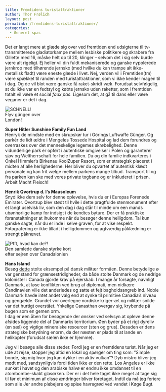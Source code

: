```yaml
---
title: Fremtidens turistattraktioner
author: Thor Frølich
layout: post
permalink: /fremtidens-turistattraktioner/
categories:
  - Generel spas
---
```

Det er langt mere at glæde sig over ved fremtiden end udsigterne til tv-transmitterede gladiatorkampe mellem lesbiske politikere og skrabere fra Gillette med 16, måske helt op til 20, klinger – selvom det i sig selv burde være alt rigeligt. Ej heller vil din fuldt mekaniserede og ganske nypolerede jernkrop med tilhørende jernsko (med hvilke du kan trampe alt ikke-metallisk fladt) være eneste glæde i livet. Nej, verden vil i Fremtiden(tm) være spækket til randen med turistattraktioner, som vi ikke kender magen til i dag. Og de vil blot være ganske få raket-skridt væk. Forudsat selvfølgelig, at du ikke var en fedtsyl og købte jernsko uden raketter, som i fremtiden totalt vil være et social *faux pas*. Ligesom det, at gå til dans eller være veganer er det i dag.

<div class="bitImage bitLeft" style="width: 142px">
  <img src="http://www.abekat.net/wp-content/images/goering_01.jpg" alt="SCHNELL!" /><br /> Flyv güngen over London!
</div>

**Super Hitler Sunshine Family Fun Land**  
Henryk de mindste med en skrupskør tur i Görings Luftwaffe Günger. Og parkér de lidt ældre i Mengeles Tossede Hospital og lad dem forundres og overraskes over det menneskelige legemes skrøbelighed. Denne vidunderlige park er opført i autentiske omgivelser i Polen og garanterer sjov og Weltherrschaft for hele familien. Du og din familie indkvarteres i Onkel Himmler’s Birkenau KoolZuper Resort, som er strategisk placeret i midten af alle herlighederne. Her bliver du opvartet af autentisk klædt personale og kan frit vælge mellem parkens mange tilbud. Transport til og fra parken kan ske med vores private togbane og er inkluderet i prisen. Arbeit Macht Fleisch! 

**Henrik Qvortrup d. I’s Mausoleum**  
Snyd ikke dem selv for denne oplevelse, hvis du er i Europas Forenede Emirater. Qvortrup blev stødt til hvile i dette pragtfulde stenmonument efter et langt uselvisk liv, som den dag i dag står til minde om een mands ubønhørlige kamp for indsigt i de kendtes byture. Der er få praktiske foranstaltninger at ihukomme når du besøger denne helligdom. Tal kun ganske sagte, når du er inde i selve graven, for at vise respekt. Fotografering er ikke tilladt i helligdommen og agtværdig påklædning er strengt påkrævet. 

<div class="bitImage bitRight" style="width: 228px">
  <img src="http://www.abekat.net/wp-content/images/hans_island_01.jpg" alt="Pfft, hvad kan de?!" /><br /> Den samlede danske styrke kort efter sejren over Canadalonien
</div>

**Hans Island**  
Besøg [dette][1] stolte eksempel på dansk militær formåen. Denne betydelige ø var genstand for grænsestridigheder, da både stolte Danmark og de nedrige kolonister i Canada gjorde krav på ejerskab. I mange år forsøgte, navnligt Danmark, at løse konflikten ved brug af diplomati, men nidkære Candinavien ville det anderledes og satte et fejt bagholdsangreb ind. Noble Danmark havde intet andet valg end at synke til primitive Canadia’s niveau og gengælde. Grundet vor overlegne nordiske kriger-æt og militær snilde var det hurtigt overstået. Ynkelige Canasthan overgav sig, krybende på bugen som en gemen orm.  
I dag er øen åben for besøgende der ønsker ved selvsyn at opleve denne afsides liggende del af Danmarks territorium. Øen byder på et rigt dyreliv (en sæl) og vigtige mineralske resourcer (sten og grus). Desuden er dens strategiske betydning enorm, da der næsten er plads til at lande en helikopter (forudsat sælen ikke er hjemme). 

Jeg vil besøge alle disse steder. Fordi jeg er en fremtidens turist. Når jeg er ude at rejse, stopper jeg altid en lokal og spørger om ting som: “Simple bonde, sig mig hvor jeg kan dykke i en aktiv vulkan”? Dyb mistro bliver jeg mødt med, sandsynligvis fordi tiden ikke er den rette. Los Angeles er ikke sunket i havet og den arabiske halvø er endnu ikke omdannet til en atombombe-skabt glasørken. Der er i det hele taget ikke meget at tage sig til før et minimum af disse ændringer bliver foretaget. Indtil da må jeg feriere som alle Jer andre plebejere og spise havregrød ved vandet i Køge Bugt.

 [1]: http://en.wikipedia.org/wiki/Hans_Island